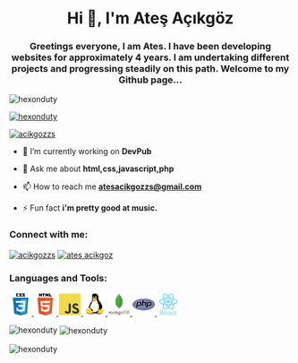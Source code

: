 <h1 align="center">Hi 👋, I'm Ateş Açıkgöz</h1>
<h3 align="center">Greetings everyone, I am Ates. I have been developing websites for approximately 4 years. I am undertaking different projects and progressing steadily on this path. Welcome to my Github page...</h3>

<p align="left"> <img src="https://komarev.com/ghpvc/?username=masterhexonduty&label=Profile%20views&color=0e75b6&style=flat" alt="hexonduty" /> </p>

<p align="left"> <a href="https://github.com/ryo-ma/github-profile-trophy"><img src="https://github-profile-trophy.vercel.app/?username=hexonduty" alt="hexonduty" /></a> </p>

<p align="left"> <a href="https://twitter.com/acikgozzs" target="blank"><img src="https://img.shields.io/twitter/follow/acikgozzs?logo=twitter&style=for-the-badge" alt="acikgozzs" /></a> </p>

- 🔭 I’m currently working on **DevPub**

- 💬 Ask me about **html,css,javascript,php**

- 📫 How to reach me **atesacikgozzs@gmail.com**

- ⚡ Fun fact **i'm pretty good at music.**

<h3 align="left">Connect with me:</h3>
<p align="left">
<a href="https://twitter.com/acikgozzs" target="blank"><img align="center" src="https://raw.githubusercontent.com/rahuldkjain/github-profile-readme-generator/master/src/images/icons/Social/twitter.svg" alt="acikgozzs" height="30" width="40" /></a>
<a href="https://linkedin.com/in/ates acikgoz" target="blank"><img align="center" src="https://raw.githubusercontent.com/rahuldkjain/github-profile-readme-generator/master/src/images/icons/Social/linked-in-alt.svg" alt="ates acikgoz" height="30" width="40" /></a>
</p>

<h3 align="left">Languages and Tools:</h3>
<p align="left"> <a href="https://www.w3schools.com/css/" target="_blank" rel="noreferrer"> <img src="https://raw.githubusercontent.com/devicons/devicon/master/icons/css3/css3-original-wordmark.svg" alt="css3" width="40" height="40"/> </a> <a href="https://www.w3.org/html/" target="_blank" rel="noreferrer"> <img src="https://raw.githubusercontent.com/devicons/devicon/master/icons/html5/html5-original-wordmark.svg" alt="html5" width="40" height="40"/> </a> <a href="https://developer.mozilla.org/en-US/docs/Web/JavaScript" target="_blank" rel="noreferrer"> <img src="https://raw.githubusercontent.com/devicons/devicon/master/icons/javascript/javascript-original.svg" alt="javascript" width="40" height="40"/> </a> <a href="https://www.linux.org/" target="_blank" rel="noreferrer"> <img src="https://raw.githubusercontent.com/devicons/devicon/master/icons/linux/linux-original.svg" alt="linux" width="40" height="40"/> </a> <a href="https://www.mongodb.com/" target="_blank" rel="noreferrer"> <img src="https://raw.githubusercontent.com/devicons/devicon/master/icons/mongodb/mongodb-original-wordmark.svg" alt="mongodb" width="40" height="40"/> </a> <a href="https://www.php.net" target="_blank" rel="noreferrer"> <img src="https://raw.githubusercontent.com/devicons/devicon/master/icons/php/php-original.svg" alt="php" width="40" height="40"/> </a> <a href="https://reactjs.org/" target="_blank" rel="noreferrer"> <img src="https://raw.githubusercontent.com/devicons/devicon/master/icons/react/react-original-wordmark.svg" alt="react" width="40" height="40"/> </a> </p>

<p><img align="left" src="https://github-readme-stats.vercel.app/api/top-langs?username=hexonduty&show_icons=true&locale=en&layout=compact" alt="hexonduty" /></p>

<p>&nbsp;<img align="center" src="https://github-readme-stats.vercel.app/api?username=hexonduty&show_icons=true&locale=en" alt="hexonduty" /></p>

<p><img align="center" src="https://github-readme-streak-stats.herokuapp.com/?user=hexonduty&" alt="hexonduty" /></p>
